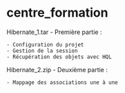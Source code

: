 # centre_formation

Hibernate_1.tar - Première partie :

    - Configuration du projet
    - Gestion de la session
    - Récupération des objets avec HQL

Hibernate_2.zip - Deuxième partie :

    - Mappage des associations une à une
